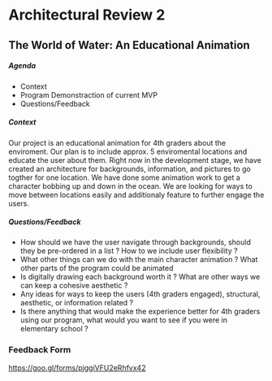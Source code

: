 # Architectural Review 2
## The World of Water: An Educational Animation
##### Agenda
* Context
* Program Demonstraction of current MVP
* Questions/Feedback
##### Context
Our project is an educational animation for 4th graders about the enviroment.  Our plan is to include approx. 5 enviromental locations and educate the user about them.  Right now in the development stage, we have created an architecture for backgrounds, information, and pictures to go togther for one location.  We have done some animation work to get a character bobbing up and down in the ocean.  We are looking for ways to move between locations easily and additionaly feature to further engage the users.
##### Questions/Feedback
* How should we have the user navigate through backgrounds, should they be pre-ordered in a list ? How to we include user flexibility ?
* What other things can we do with the main character animation ? What other parts of the program could be animated
* Is digitally drawing each background worth it ?  What are other ways we can keep a cohesive aesthetic ?
* Any ideas for ways to keep the users (4th graders engaged), structural, aesthetic, or information related ?
* Is there anything that would make the experience better for 4th graders using our program, what would you want to see if you were in elementary school ?
### Feedback Form
https://goo.gl/forms/pjggiVFU2eRhfvx42 
